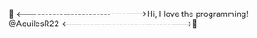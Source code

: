 💞️ <------------------------------>Hi, I love the programming! @AquilesR22 <------------------------------>💞️
